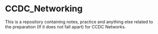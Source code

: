 # CCDC_Networking
This is a repository containing notes, practice and anything else related to the preparation (If it does not fall apart) for CCDC Networks.
